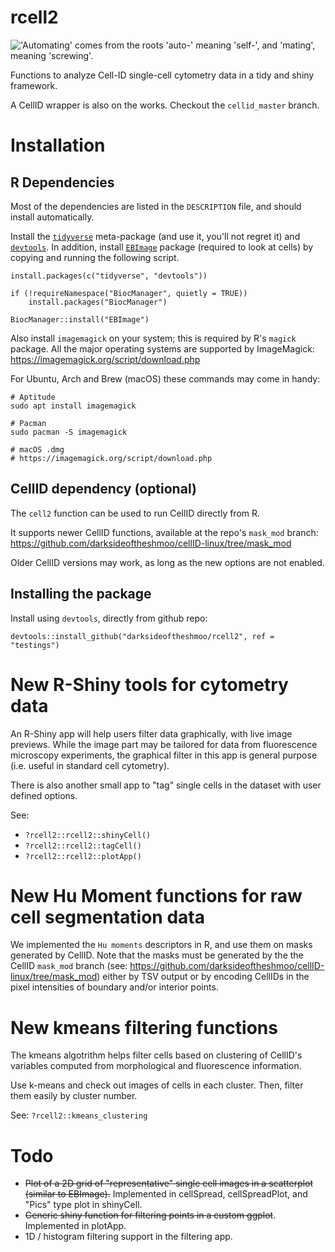 # rcell2
!['Automating' comes from the roots 'auto-' meaning 'self-', and 'mating', meaning 'screwing'.](https://imgs.xkcd.com/comics/automation.png)

Functions to analyze Cell-ID single-cell cytometry data in a tidy and shiny framework.

A CellID wrapper is also on the works. Checkout the `cellid_master` branch.

# Installation

## R Dependencies

Most of the dependencies are listed in the `DESCRIPTION` file, and should install automatically.

Install the [```tidyverse```][1] meta-package (and use it, you'll not regret it) and [```devtools```][2]. In addition, install [```EBImage```][3] package (required to look at cells) by copying and running the following script. 

```
install.packages(c("tidyverse", "devtools"))

if (!requireNamespace("BiocManager", quietly = TRUE))
    install.packages("BiocManager")

BiocManager::install("EBImage")
```

Also install `imagemagick` on your system; this is required by R's `magick` package. All the major operating systems are supported by ImageMagick: https://imagemagick.org/script/download.php

For Ubuntu, Arch and Brew (macOS) these commands may come in handy:

```
# Aptitude
sudo apt install imagemagick

# Pacman
sudo pacman -S imagemagick

# macOS .dmg
# https://imagemagick.org/script/download.php
```

## CellID dependency (optional)

The `cell2` function can be used to run CellID directly from R.

It supports newer CellID functions, available at the repo's `mask_mod` branch: https://github.com/darksideoftheshmoo/cellID-linux/tree/mask_mod

Older CellID versions may work, as long as the new options are not enabled.

## Installing the package

Install using `devtools`, directly from github repo:

```
devtools::install_github("darksideoftheshmoo/rcell2", ref = "testings")

```

# New R-Shiny tools for cytometry data

An R-Shiny app will help users filter data graphically, with live image previews.
While the image part may be tailored for data from fluorescence microscopy experiments, the graphical filter in this app is general purpose (i.e. useful in standard cell cytometry).

There is also another small app to "tag" single cells in the dataset with user defined options.

See:

  * `?rcell2::rcell2::shinyCell()`
  * `?rcell2::rcell2::tagCell()`
  * `?rcell2::rcell2::plotApp()`

# New Hu Moment functions for raw cell segmentation data

We implemented the `Hu moments` descriptors in R, and use them on masks generated by CellID. Note that the masks must be generated by the the CellID `mask_mod` branch (see: https://github.com/darksideoftheshmoo/cellID-linux/tree/mask_mod) either by TSV output or by encoding CellIDs in the pixel intensities of boundary and/or interior points.

# New kmeans filtering functions

The kmeans algotrithm helps filter cells based on clustering of CellID's variables computed from morphological and fluorescence information.

Use k-means and check out images of cells in each cluster. Then, filter them easily by cluster number.

See: `?rcell2::kmeans_clustering`

# Todo

* ~~Plot of a 2D grid of "representative" single cell images in a scatterplot (similar to EBImage).~~ Implemented in cellSpread, cellSpreadPlot, and "Pics" type plot in shinyCell.
* ~~Generic shiny function for filtering points in a custom ggplot~~. Implemented in plotApp.
* 1D / histogram filtering support in the filtering app.

[1]:https://www.tidyverse.org/
[2]:https://github.com/r-lib/devtools
[3]:https://bioconductor.org/packages/release/bioc/html/EBImage.html
